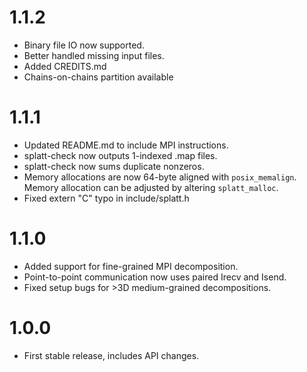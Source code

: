 
1.1.2
=====
* Binary file IO now supported.
* Better handled missing input files.
* Added CREDITS.md
* Chains-on-chains partition available

1.1.1
=====
* Updated README.md to include MPI instructions.
* splatt-check now outputs 1-indexed .map files.
* splatt-check now sums duplicate nonzeros.
* Memory allocations are now 64-byte aligned with `posix_memalign`. Memory
  allocation can be adjusted by altering `splatt_malloc`.
* Fixed extern "C" typo in include/splatt.h


1.1.0
=====
* Added support for fine-grained MPI decomposition.
* Point-to-point communication now uses paired Irecv and Isend.
* Fixed setup bugs for >3D medium-grained decompositions.


1.0.0
=====
* First stable release, includes API changes.
